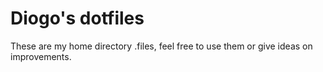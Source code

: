 Diogo's dotfiles
========

These are my home directory .files, feel free to use them or give ideas on improvements.
